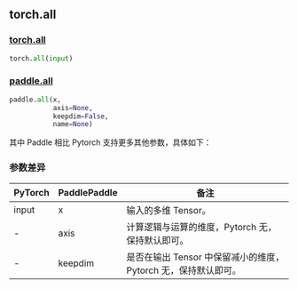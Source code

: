 ## torch.all
### [torch.all](https://pytorch.org/docs/stable/generated/torch.all.html?highlight=all#torch.all)

```python
torch.all(input)
```

### [paddle.all](https://www.paddlepaddle.org.cn/documentation/docs/zh/api/paddle/all_cn.html#all)

```python
paddle.all(x,
           axis=None,
           keepdim=False,
           name=None)
```

其中 Paddle 相比 Pytorch 支持更多其他参数，具体如下：
### 参数差异
| PyTorch       | PaddlePaddle | 备注                                                   |
| ------------- | ------------ | ------------------------------------------------------ |
| input         | x            | 输入的多维 Tensor。                   |
| -             | axis         | 计算逻辑与运算的维度，Pytorch 无，保持默认即可。               |
| -             | keepdim      | 是否在输出 Tensor 中保留减小的维度，Pytorch 无，保持默认即可。  |
